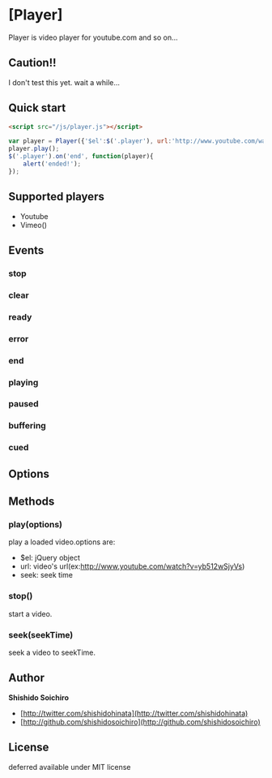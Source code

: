 
# [Player]

Player is video player for youtube.com and so on...


## Caution!!

I don't test this yet. wait a while...

## Quick start

```html
<script src="/js/player.js"></script>
```

```javascript
var player = Player({'$el':$('.player'), url:'http://www.youtube.com/watch?v=yb512wSjyVs'});
player.play();
$('.player').on('end', function(player){
	alert('ended!');
});
```

## Supported players

* Youtube 
* Vimeo()

## Events

### stop
### clear
### ready
### error
### end
### playing
### paused
### buffering
### cued

## Options

## Methods

### play(options)

play a loaded video.options are:

* $el: jQuery object 
* url: video's url(ex:http://www.youtube.com/watch?v=yb512wSjyVs)
* seek: seek time

### stop()

start a video.

### seek(seekTime)

seek a video to seekTime.

## Author

**Shishido Soichiro**

+ [http://twitter.com/shishidohinata](http://twitter.com/shishidohinata)
+ [http://github.com/shishidosoichiro](http://github.com/shishidosoichiro)



## License

deferred available under MIT license
